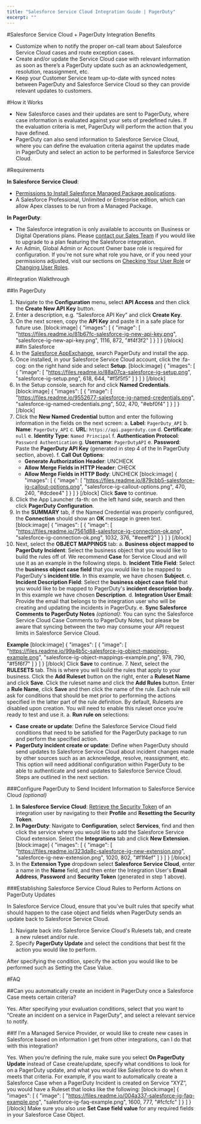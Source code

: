 ```yaml
---
title: "Salesforce Service Cloud Integration Guide | PagerDuty"
excerpt: ""
---
```

#Salesforce Service Cloud + PagerDuty Integration Benefits

* Customize when to notify the proper on-call team about Salesforce Service Cloud cases and route exception cases.
* Create and/or update the Service Cloud case with relevant information as soon as there’s a PagerDuty update such as an acknowledgement, resolution, reassignment, etc.
* Keep your Customer Service team up-to-date with synced notes between PagerDuty and Salesforce Service Cloud so they can provide relevant updates to customers.

#How it Works

* New Salesforce cases and their updates are sent to PagerDuty, where case information is evaluated against your sets of predefined rules. If the evaluation criteria is met, PagerDuty will perform the action that you have defined. 
* PagerDuty can also send information to Salesforce Service Cloud, where you can define the evaluation criteria against the updates made in PagerDuty and select an action to be performed in Salesforce Service Cloud.

#Requirements

**In Salesforce Service Cloud**:
* [Permissions to Install Salesforce Managed Package applications](https://help.salesforce.com/articleView?id=managing_packages.htm&type=5).
* A Salesforce Professional, Unlimited or Enterprise edition, which can allow Apex classes to be run from a Managed Package.

**In PagerDuty**:
* The Salesforce integration is only available to accounts on Business or Digital Operations plans. Please [contact our Sales Team](https://www.pagerduty.com/contact-sales/) if you would like to upgrade to a plan featuring the Salesforce integration.
* An Admin, Global Admin or Account Owner base role is required for configuration. If you're not sure what role you have, or if you need your permissions adjusted, visit our sections on [Checking Your User Role](https://support.pagerduty.com/v1/docs/user-roles#section-checking-your-user-role) or [Changing User Roles](https://support.pagerduty.com/docs/user-roles#section-changing-user-roles).

#Integration Walkthrough

##In PagerDuty

1. Navigate to the **Configuration** menu, select **API Access** and then click the **Create New API Key** button.
3. Enter a description, e.g. “Salesforce API Key” and click **Create Key**.
4. On the next screen, copy the **API Key** and paste it in a safe place for future use. 
[block:image]
{
  "images": [
    {
      "image": [
        "https://files.readme.io/81b67fc-salesforce-ig-new-api-key.png",
        "salesforce-ig-new-api-key.png",
        1116,
        872,
        "#f4f3f2"
      ]
    }
  ]
}
[/block]
##In Salesforce 
1. In the [Salesforce AppExchange](https://appexchange.salesforce.com/), search PagerDuty and install the app.
2. Once installed, in your Salesforce Service Cloud account, click the :fa-cog: on the right hand side and select **Setup**. 
[block:image]
{
  "images": [
    {
      "image": [
        "https://files.readme.io/88a07ca-salesforce-ig-setup.png",
        "salesforce-ig-setup.png",
        618,
        644,
        "#f5f5f5"
      ]
    }
  ]
}
[/block]
2. In the Setup console, search for and click **Named Credentials**.
[block:image]
{
  "images": [
    {
      "image": [
        "https://files.readme.io/9552677-salesforce-ig-named-credentials.png",
        "salesforce-ig-named-credentials.png",
        502,
        470,
        "#ebf0f4"
      ]
    }
  ]
}
[/block]
3. Click the **New Named Credential** button and enter the following information in the fields on the next screen:
   a. **Label**: `PagerDuty_API`
   b. **Name**: `PagerDuty_API`
   c. **URL**: `https://api.pagerduty.com`
   d. **Certificate**: `null`
     e. **Identity Type**: `Named Principal`
    f. **Authentication Protocol**: `Password Authentication`
    g. **Username**: `PagerDutyAPI`
    e. **Password**: Paste the **PagerDuty API Key** (generated in step 4 of the In PagerDuty section, above).
    f. **Call Out Options**:
      * **Generate Authorization Header**: UNCHECK
      * **Allow Merge Fields in HTTP Header**: CHECK
      * **Allow Merge Fields in HTTP Body**: UNCHECK
[block:image]
{
  "images": [
    {
      "image": [
        "https://files.readme.io/879cbb5-salesforce-ig-callout-options.png",
        "salesforce-ig-callout-options.png",
        470,
        240,
        "#dcdee4"
      ]
    }
  ]
}
[/block]
Click **Save** to continue.
4. Click the App Launcher :fa-th: on the left hand side, search and then click **PagerDuty Configuration**.
5. In the **SUMMARY** tab, if the Named Credential was properly configured, the **Connection** should show an **OK** message in green text.
[block:image]
{
  "images": [
    {
      "image": [
        "https://files.readme.io/7561d88-salesforce-ig-connection-ok.png",
        "salesforce-ig-connection-ok.png",
        1032,
        376,
        "#eeeff2"
      ]
    }
  ]
}
[/block]
6. Next, select the **OBJECT MAPPINGS** tab:
    a. **Business object mapped to PagerDuty Incident**: Select the business object that you would like to build the rules off of. We recommend **Case** for Service Cloud and will use it as an example in the following steps.
    b. **Incident Title Field**: Select the **business object case field** that you would like to be mapped to PagerDuty's **incident title**. In this example, we have chosen **Subject**.
    c. **Incident Description Field**: Select the **business object case field** that you would like to be mapped to PagerDuty's **incident description body**. In this example we have chosen **Description**.
    d. **Integration User Email**: Provide the email that belongs to the integration user who will be creating and updating the incidents in PagerDuty.
    e. **Sync Salesforce Comments to PagerDuty Notes** *(optional)*: You can sync the Salesforce Service Cloud Case Comments to PagerDuty Notes, but please be aware that syncing between the two may consume your API request limits in Salesforce Service Cloud.

**Example**
[block:image]
{
  "images": [
    {
      "image": [
        "https://files.readme.io/99a4b5c-salesforce-ig-object-mappings-example.png",
        "salesforce-ig-object-mappings-example.png",
        978,
        790,
        "#f5f6f7"
      ]
    }
  ]
}
[/block]
Click **Save** to continue.
7. Next, select the **RULESETS** tab. This is where you will build the rules that apply to your business. Click the **Add Ruleset** button on the right, enter a **Ruleset Name** and click **Save**. Click the ruleset name and click the **Add Rules** button. Enter a **Rule Name**, click **Save** and then click the name of the rule. Each rule will ask for conditions that should be met prior to performing the actions specified in the latter part of the rule definition. By default, Rulesets are disabled upon creation. You will need to enable this ruleset once you're ready to test and use it.
    a. **Run rule on** selections: 
   * **Case create or update**: Define the Salesforce Service Cloud field conditions that need to be satisfied for the PagerDuty package to run and perform the specified action.
  * **PagerDuty incident create or update**: Define when PagerDuty should send updates to Salesforce Service Cloud about incident changes made by other sources such as an acknowledge, resolve, reassignment, etc. This option will need additional configuration within PagerDuty to be able to authenticate and send updates to Salesforce Service Cloud. Steps are outlined in the next section.

###Configure PagerDuty to Send Incident Information to Salesforce Service Cloud *(optional)*

1. **In Salesforce Service Cloud**: [Retrieve the Security Token](https://help.salesforce.com/articleView?id=user_security_token.htm&type=5) of an integration user by navigating to their **Profile** and **Resetting the Security Token**.
2. **In PagerDuty**: Navigate to **Configuration**, select **Services**, find and then click the service where you would like to add the Salesforce Service Cloud extension. Select the **Integrations** tab and click **New Extension**.
[block:image]
{
  "images": [
    {
      "image": [
        "https://files.readme.io/323da8c-salesforce-ig-new-extension.png",
        "salesforce-ig-new-extension.png",
        1020,
        802,
        "#f1f4ef"
      ]
    }
  ]
}
[/block]
3. In the **Extension Type** dropdown select **Salesforce Service Cloud**, enter a name in the **Name** field,  and then enter the Integration User's **Email Address**, **Password** and **Security Token** (generated in step 1 above).

###Establishing Salesforce Service Cloud Rules to Perform Actions on PagerDuty Updates

In Salesforce Service Cloud, ensure that you’ve built rules that specify what should happen to the case object and fields when PagerDuty sends an update back to Salesforce Service Cloud.

1. Navigate back into Salesforce Service Cloud's Rulesets tab, and create a new ruleset and/or rule.
2. Specify **PagerDuty Update** and select the conditions that best fit the action you would like to perform.

After specifying the condition, specify the action you would like to be performed such as Setting the Case Value.

#FAQ

##Can you automatically create an incident in PagerDuty once a Salesforce Case meets certain criteria?

Yes. After specifying your evaluation conditions, select that you want to “Create an incident on a service in PagerDuty”, and select a relevant service to notify.

##If I’m a Managed Service Provider, or would like to create new cases in Salesforce based on information I get from other integrations, can I do that with this integration?

Yes. When you’re defining the rule, make sure you select **On PagerDuty Update** instead of Case create/update, specify what conditions to look for on a PagerDuty update, and what you would like Salesforce to do when it meets that criteria. For example, if you want to automatically create a Salesforce Case when a PagerDuty Incident is created on Service “XYZ”, you would have a Ruleset that looks like the following:
[block:image]
{
  "images": [
    {
      "image": [
        "https://files.readme.io/004a337-salesforce-ig-faq-example.png",
        "salesforce-ig-faq-example.png",
        1600,
        777,
        "#fcfcfc"
      ]
    }
  ]
}
[/block]
Make sure you also use **Set Case field value** for any required fields in your Salesforce Case Object.
